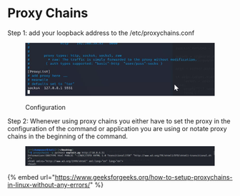 # Proxy Chains

Step 1: add your loopback address to the /etc/proxychains.conf

<figure><img src="../.gitbook/assets/image (8).png" alt=""><figcaption><p>Configuration</p></figcaption></figure>

Step 2:  Whenever using proxy chains you either have to set the proxy in the configuration of the command or application you are using or notate proxy chains in the beginning of the command.&#x20;

<figure><img src="../.gitbook/assets/image (5) (3).png" alt=""><figcaption></figcaption></figure>

{% embed url="https://www.geeksforgeeks.org/how-to-setup-proxychains-in-linux-without-any-errors/" %}

